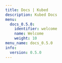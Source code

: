 ```yaml
---
title: Docs | Kubed
description: Kubed Docs
menu:
  docs_0.5.0:
    identifier: welcome
    name: Welcome
    weight: 10
menu_name: docs_0.5.0
info:
  version: 0.5.0
---
```


